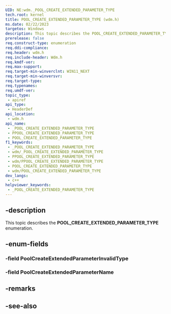 ```yaml
---
UID: NE:wdm._POOL_CREATE_EXTENDED_PARAMETER_TYPE
tech.root: kernel
title: POOL_CREATE_EXTENDED_PARAMETER_TYPE (wdm.h)
ms.date: 02/22/2023
targetos: Windows
description: This topic describes the POOL_CREATE_EXTENDED_PARAMETER_TYPE enumeration.
prerelease: false
req.construct-type: enumeration
req.ddi-compliance: 
req.header: wdm.h
req.include-header: Wdm.h
req.kmdf-ver: 
req.max-support: 
req.target-min-winverclnt: WIN11_NEXT
req.target-min-winversvr: 
req.target-type: 
req.typenames: 
req.umdf-ver: 
topic_type:
 - apiref
api_type:
 - HeaderDef
api_location:
 - wdm.h
api_name:
 - _POOL_CREATE_EXTENDED_PARAMETER_TYPE
 - PPOOL_CREATE_EXTENDED_PARAMETER_TYPE
 - POOL_CREATE_EXTENDED_PARAMETER_TYPE
f1_keywords:
 - _POOL_CREATE_EXTENDED_PARAMETER_TYPE
 - wdm/_POOL_CREATE_EXTENDED_PARAMETER_TYPE
 - PPOOL_CREATE_EXTENDED_PARAMETER_TYPE
 - wdm/PPOOL_CREATE_EXTENDED_PARAMETER_TYPE
 - POOL_CREATE_EXTENDED_PARAMETER_TYPE
 - wdm/POOL_CREATE_EXTENDED_PARAMETER_TYPE
dev_langs:
 - c++
helpviewer_keywords:
 - _POOL_CREATE_EXTENDED_PARAMETER_TYPE
---
```


## -description

This topic describes the **POOL_CREATE_EXTENDED_PARAMETER_TYPE** enumeration.

## -enum-fields

### -field PoolCreateExtendedParameterInvalidType

### -field PoolCreateExtendedParameterName

## -remarks

## -see-also

